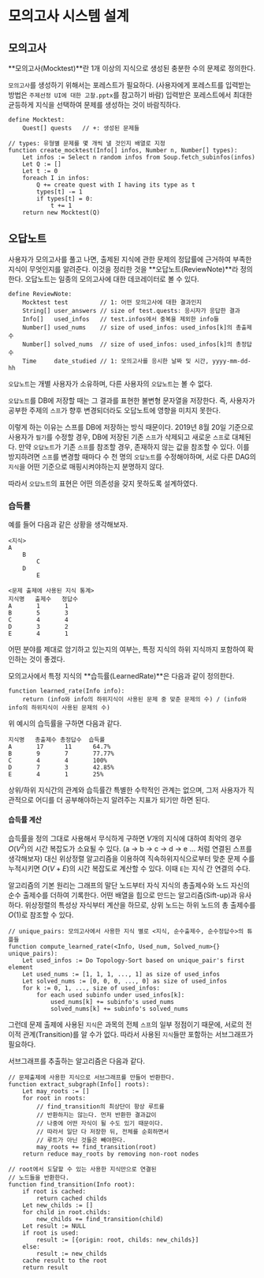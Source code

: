# 모의고사 시스템 설계

## 모의고사

**모의고사(Mocktest)**란 1개 이상의 지식으로 생성된 충분한 수의 문제로 정의한다.

`모의고사`를 생성하기 위해서는 포레스트가 필요하다. (사용자에게 포레스트를 입력받는 방법은 `주제선정 UI에 대한 고찰.pptx`를 참고하기 바람)  입력받은 포레스트에서 최대한 균등하게 지식을 선택하여 문제를 생성하는 것이 바람직하다.

```pseudocode
define Mocktest:
	Quest[] quests   // +: 생성된 문제들
	
// types: 유형별 문제를 몇 개씩 낼 것인지 배열로 지정
function create_mocktest(Info[] infos, Number n, Number[] types):
	Let infos := Select n random infos from Soup.fetch_subinfos(infos)
	Let Q := []
	Let t := 0
	foreach I in infos:
		Q += create quest with I having its type as t
		types[t] -= 1
		if types[t] = 0:
			t += 1
	return new Mocktest(Q)
```



## 오답노트

사용자가 모의고사를 풀고 나면, 출제된 지식에 관한 문제의 정답률에 근거하여 부족한 지식이 무엇인지를 알려준다. 이것을 정리한 것을 **오답노트(ReviewNote)**라 정의한다. 오답노트는 일종의 모의고사에 대한 데코레이터로 볼 수 있다.

```pseudocode
define ReviewNote:
	Mocktest test	      // 1: 어떤 모의고사에 대한 결과인지
	String[] user_answers // size of test.quests: 응시자가 응답한 결과
	Info[]   used_infos   // test.infos에서 중복을 제외한 info들
	Number[] used_nums    // size of used_infos: used_infos[k]의 총출제수
	Number[] solved_nums  // size of used_infos: used_infos[k]의 총정답수
	Time     date_studied // 1: 모의고사를 응시한 날짜 및 시간, yyyy-mm-dd-hh
```

`오답노트`는 개별 사용자가 소유하며, 다른 사용자의 `오답노트`는 볼 수 없다.

`오답노트`를 DB에 저장할 때는 그 결과를 표현한 불변형 문자열을 저장한다. 즉, 사용자가 공부한 주제의 `스프`가 향후 변경되더라도 오답노트에 영향을 미치지 못한다.

이렇게 하는 이유는 스프를 DB에 저장하는 방식 때문이다. 2019년 8월 20일 기준으로 사용자가 `필기`를 수정할 경우, DB에 저장된 기존 `스프`가 삭제되고 새로운 `스프`로 대체된다. 만약 `오답노트`가 기존 `스프`를 참조할 경우, 존재하지 않는 값을 참조할 수 있다. 이를 방지하려면 `스프`를 변경할 때마다 수 천 명의 `오답노트`를 수정해야하며, 서로 다른 DAG의  `지식`을 어떤 기준으로 매핑시켜야하는지 분명하지 않다.

따라서 `오답노트`의 표현은 어떤 의존성을 갖지 못하도록 설계하였다.



### 습득률

예를 들어 다음과 같은 상황을 생각해보자.

```
<지식>
A
	B
		C
	D
		E

<문제 출제에 사용된 지식 통계>
지식명   출제수   정답수
A		1		1
B		5		3
C		4		4
D		3		2
E		4		1
```

어떤 분야를 제대로 암기하고 있는지의 여부는, 특정 지식의 하위 지식까지 포함하여 확인하는 것이 좋겠다.

모의고사에서 특정 지식의 **습득률(LearnedRate)**은 다음과 같이 정의한다.

```pseudocode
function learned_rate(Info info):
	return (info와 info의 하위지식이 사용된 문제 중 맞춘 문제의 수) / (info와 info의 하위지식이 사용된 문제의 수)
```

위 예시의 습득률을 구하면 다음과 같다.

```pseudocode
지식명   총출제수 총정답수  습득률
A		17		11		64.7%
B		9		7		77.77%
C		4		4		100%
D		7		3		42.85%
E		4		1		25%
```

상위/하위 지식간의 관계와 습득률간 특별한 수학적인 관계는 없으며, 그저 사용자가 직관적으로 어디를 더 공부해야하는지 알려주는 지표가 되기만 하면 된다.

#### 습득률 계산

습득률을 정의 그대로 사용해서 무식하게 구하면 $V$개의 지식에 대하여 최악의 경우 $O(V^2)$의 시간 복잡도가 소요될 수 있다. (a → b → c → d → e ... 처럼 연결된 스프를 생각해보자) 대신 위상정렬 알고리즘을 이용하여 직속하위지식으로부터 맞춘 문제 수를 누적시키면 $O(V + E)$의 시간 복잡도로 계산할 수 있다. 이때 `E`는 지식 간 연결의 수다.

알고리즘의 기본 원리는 그래프의 말단 노드부터 자식 지식의 총출제수와 노드 자신의 순수 출제수를 더하여 기록한다. 어떤 배열을 힙으로 만드는 알고리즘(Sift-up)과 유사하다. 위상정렬의 특성상 자식부터 계산을 하므로, 상위 노드는 하위 노드의 총 출제수를 $O(1)$로 참조할 수 있다.

```pseudocode
// unique_pairs: 모의고사에서 사용한 지식 별로 <지식, 순수출제수, 순수정답수>의 튜플들
function compute_learned_rate(<Info, Used_num, Solved_num>{} unique_pairs):
	Let used_infos := Do Topology-Sort based on unique_pair's first element
	Let used_nums := [1, 1, 1, ..., 1] as size of used_infos
	Let solved_nums := [0, 0, 0, ..., 0] as size of used_infos
	for k := 0, 1, ..., size of used_infos:
		for each used subinfo under used_infos[k]:
			used_nums[k] += subinfo's used_nums
			solved_nums[k] += subinfo's solved_nums
```

그런데 문제 출제에 사용된 `지식`은 과목의 전체 `스프`의 일부 정점이기 때문에, 서로의 전이적 관계(Transition)를 알 수가 없다. 따라서 사용된 `지식`들만 포함하는 서브그래프가 필요하다.

서브그래프를 추출하는 알고리즘은 다음과 같다.

```pseudocode
// 문제출제에 사용한 지식으로 서브그래프를 만들어 반환한다.
function extract_subgraph(Info[] roots):
	Let may_roots := []
	for root in roots:
		// find_transition의 최상단이 항상 루트를
		// 반환하지는 않는다. 먼저 반환한 결과값이
		// 나중에 어떤 자식이 될 수도 있기 때문이다.
		// 따라서 일단 다 저장한 뒤, 전체를 순회하면서
		// 루트가 아닌 것들은 빼야한다.
		may_roots += find_transition(root)
	return reduce may_roots by removing non-root nodes

// root에서 도달할 수 있는 사용한 지식만으로 연결된
// 노드들을 반환한다.
function find_transition(Info root):
	if root is cached:
		return cached childs
	Let new_childs := []
	for child in root.childs:
		new_childs += find_transition(child)
	Let result := NULL
	if root is used:
		result := [{origin: root, childs: new_childs}]
	else:
		result := new_childs
	cache result to the root
	return result
```


